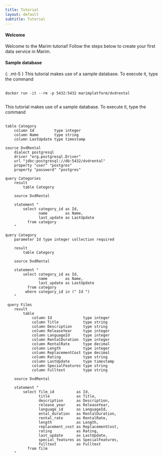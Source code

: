```yaml
---
title: Tutorial
layout: default
subtitle: Tutorial
---
```

#### Welcome
Welcome to the Marim tutorial! Follow the steps below to create your first data service in Marim.

#### Sample database
{: .mt-5 }
This tutorial makes use of a sample database. To execute it, type the command
<pre>
    <code class="language-bash">
docker run -it --rm -p 5432:5432 marimplatform/dvdrental   
    </code>
</pre>

This tutorial makes use of a sample database. To execute it, type the command
<pre>
    <code class="language-java">
table Category
    column Id         type integer
    column Name       type string
    column LastUpdate type timestamp

source DvdRental
    dialect postgresql
    driver "org.postgresql.Driver"
    url "jdbc:postgresql://db:5432/dvdrental"
    property "user" "postgres"
    property "password" "postgres"

query Categories
    result
        table Category

    source DvdRental	

    statement "
        select category_id as Id, 
               name        as Name,
               last_update as LastUpdate
          from category
    "

query Category
    parameter Id type integer collection required

    result 
        table Category

    source DvdRental

    statement "
        select category_id as Id, 
               name        as Name,
               last_update as LastUpdate
          from category
         where category_id in (" Id ") 
    "

 query Films
    result 
        table
            column Id              type integer
            column Title           type string
            column Description     type string
            column ReleaseYear     type integer			
            column LanguageId      type integer			
            column RentalDuration  type integer
            column RentalRate      type decimal
            column Length          type integer
            column ReplacementCost type decimal
            column Rating          type string
            column LastUpdate      type timestamp
            column SpecialFeatures type string
            column Fulltext        type string

    source DvdRental

    statement "
        select film_id          as Id,
               title            as Title,
               description      as Description,
               release_year     as ReleaseYear,
               language_id      as LanguageId,
               ental_duration   as RentalDuration,
               rental_rate      as RentalRate,
               length           as Length,
               replacement_cost as ReplacementCost,
               rating           as Rating,
               last_update      as LastUpdate,
               special_features as SpecialFeatures,
               fulltext         as Fulltext
          from film
    "
    </code>
</pre>